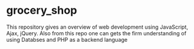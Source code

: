 # grocery_shop
This repository gives an overview of web development using JavaScript, Ajax, jQuery. 
Also from this repo one can gets the firm understanding of using Databses and PHP as a backend language
